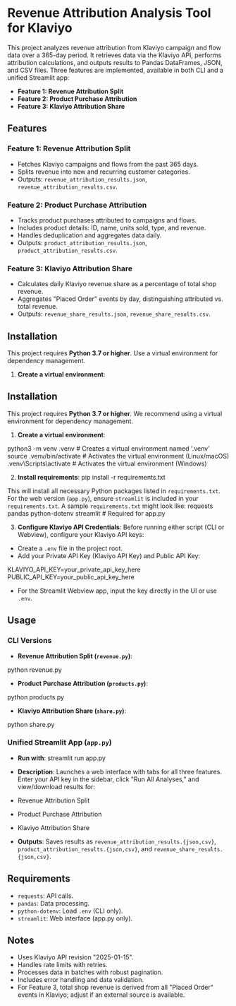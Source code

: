 # Revenue Attribution Analysis Tool for Klaviyo

This project analyzes revenue attribution from Klaviyo campaign and flow data over a 365-day period. It retrieves data via the Klaviyo API, performs attribution calculations, and outputs results to Pandas DataFrames, JSON, and CSV files. Three features are implemented, available in both CLI and a unified Streamlit app:

- **Feature 1: Revenue Attribution Split**
- **Feature 2: Product Purchase Attribution**
- **Feature 3: Klaviyo Attribution Share**

## Features

### Feature 1: Revenue Attribution Split
- Fetches Klaviyo campaigns and flows from the past 365 days.
- Splits revenue into new and recurring customer categories.
- Outputs: `revenue_attribution_results.json`, `revenue_attribution_results.csv`.

### Feature 2: Product Purchase Attribution
- Tracks product purchases attributed to campaigns and flows.
- Includes product details: ID, name, units sold, type, and revenue.
- Handles deduplication and aggregates data daily.
- Outputs: `product_attribution_results.json`, `product_attribution_results.csv`.

### Feature 3: Klaviyo Attribution Share
- Calculates daily Klaviyo revenue share as a percentage of total shop revenue.
- Aggregates "Placed Order" events by day, distinguishing attributed vs. total revenue.
- Outputs: `revenue_share_results.json`, `revenue_share_results.csv`.

## Installation

This project requires **Python 3.7 or higher**. Use a virtual environment for dependency management.

1. **Create a virtual environment**:
## Installation

This project requires **Python 3.7 or higher**. We recommend using a virtual environment for dependency management.

1. **Create a virtual environment**:

python3 -m venv .venv  # Creates a virtual environment named '.venv'
source .venv/bin/activate  # Activates the virtual environment (Linux/macOS)
.venv\Scripts\activate  # Activates the virtual environment (Windows)


2. **Install requirements**:
pip install -r requirements.txt

This will install all necessary Python packages listed in `requirements.txt`. For the web version (`app.py`), ensure `streamlit` is included in your `requirements.txt`. A sample `requirements.txt` might look like:
requests
pandas
python-dotenv
streamlit  # Required for app.py


3. **Configure Klaviyo API Credentials**:
Before running either script (CLI or Webview), configure your Klaviyo API keys:
- Create a `.env` file in the project root.
- Add your Private API Key (Klaviyo API Key) and Public API Key:

KLAVIYO_API_KEY=your_private_api_key_here
PUBLIC_API_KEY=your_public_api_key_here


- For the Streamlit Webview app, input the key directly in the UI or use `.env`.

## Usage

### CLI Versions
- **Revenue Attribution Split (`revenue.py`)**:

python revenue.py
- **Product Purchase Attribution (`products.py`)**:

python products.py
- **Klaviyo Attribution Share (`share.py`)**:

python share.py

### Unified Streamlit App (`app.py`)
- **Run with**:
streamlit run app.py

- **Description**: Launches a web interface with tabs for all three features. Enter your API key in the sidebar, click "Run All Analyses," and view/download results for:
- Revenue Attribution Split
- Product Purchase Attribution
- Klaviyo Attribution Share
- **Outputs**: Saves results as `revenue_attribution_results.{json,csv}`, `product_attribution_results.{json,csv}`, and `revenue_share_results.{json,csv}`.

## Requirements

- `requests`: API calls.
- `pandas`: Data processing.
- `python-dotenv`: Load `.env` (CLI only).
- `streamlit`: Web interface (app.py only).

## Notes

- Uses Klaviyo API revision "2025-01-15".
- Handles rate limits with retries.
- Processes data in batches with robust pagination.
- Includes error handling and data validation.
- For Feature 3, total shop revenue is derived from all "Placed Order" events in Klaviyo; adjust if an external source is available.
